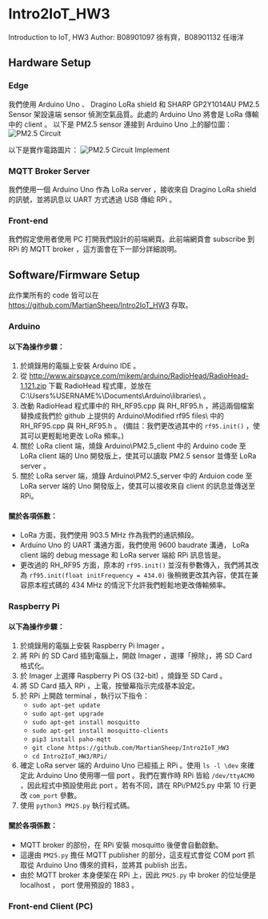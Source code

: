 # Intro2IoT_HW3
Introduction to IoT, HW3
Author: B08901097 徐有齊，B08901132 任瑨洋

## Hardware Setup
### Edge
我們使用 Arduino Uno 、 Dragino LoRa shield 和 SHARP GP2Y1014AU PM2.5 Sensor 架設遠端 sensor 偵測空氣品質。此處的 Arduino Uno 將會是 LoRa 傳輸中的 client 。
以下是 PM2.5 sensor 連接到 Arduino Uno 上的腳位圖：
![PM2.5 Circuit](https://i.imgur.com/jdgksA9.png?1)

以下是實作電路圖片：
![PM2.5 Circuit Implement](https://i.imgur.com/Xep1t5T.jpg)

### MQTT Broker Server
我們使用一個 Arduino Uno 作為 LoRa server ，接收來自 Dragino LoRa shield 的訊號，並將訊息以 UART 方式透過 USB 傳給 RPi 。

### Front-end
我們假定使用者使用 PC 打開我們設計的前端網頁。此前端網頁會 subscribe 到 RPi 的 MQTT broker ，這方面會在下一部分詳細說明。

## Software/Firmware Setup
此作業所有的 code 皆可以在 https://github.com/MartianSheep/Intro2IoT_HW3 存取。

### Arduino
#### 以下為操作步驟：
1. 於燒錄用的電腦上安裝 Arduino IDE 。
2. 從 http://www.airspayce.com/mikem/arduino/RadioHead/RadioHead-1.121.zip 下載 RadioHead 程式庫，並放在 C:\Users\%USERNAME%\Documents\Arduino\libraries\ 。
3. 改動 RadioHead 程式庫中的 RH_RF95.cpp 與 RH_RF95.h ，將這兩個檔案替換成我們於 github 上提供的 Arduino\Modified rf95 files\ 中的 RH_RF95.cpp 與 RH_RF95.h 。 (備註：我們更改過其中的 `rf95.init()` ，使其可以更輕鬆地更改 LoRa 頻率。)
4. 關於 LoRa client 端，燒錄 Arduino\PM2.5_client 中的 Arduino code 至 LoRa client 端的 Uno 開發版上，使其可以讀取 PM2.5 sensor 並傳至 LoRa server 。
5. 關於 LoRa server 端，燒錄 Arduino\PM2.5_server 中的 Arduion code 至 LoRa server 端的 Uno 開發版上，使其可以接收來自 client 的訊息並傳送至 RPi。
#### 關於各項係數：
- LoRa 方面，我們使用 903.5 MHz 作為我們的通訊頻段。
- Arduino Uno 的 UART 溝通方面，我們使用 9600 baudrate 溝通， LoRa client 端的 debug message 和 LoRa server 端給 RPi 訊息皆是。
- 更改過的 RH_RF95 方面，原本的 `rf95.init()` 並沒有參數傳入，我們將其改為 `rf95.init(float initFrequency = 434.0)` 後稍微更改其內容，使其在兼容原本程式碼的 434 MHz 的情況下允許我們輕鬆地更改傳輸頻率。

### Raspberry Pi
#### 以下為操作步驟：
1. 於燒錄用的電腦上安裝 Raspberry Pi Imager 。
2. 將 RPi 的 SD Card 插到電腦上，開啟 Imager ，選擇「擦除」，將 SD Card 格式化。
3. 於 Imager 上選擇 Raspberry Pi OS (32-bit) ，燒錄至 SD Card 。
4. 將 SD Card 插入 RPi ，上電，按螢幕指示完成基本設定。
5. 於 RPi 上開啟 terminal ，執行以下指令：
	- `sudo apt-get update`
	- `sudo apt-get upgrade`
	- `sudo apt-get install mosquitto`
	- `sudo apt-get install mosquitto-clients`
	- `pip3 install paho-mqtt`
	- `git clone https://github.com/MartianSheep/Intro2IoT_HW3`
	- `cd Intro2IoT_HW3/RPi/`
6. 確定 LoRa server 端的 Arduino Uno 已經插上 RPi 。使用 `ls -l \dev` 來確定此 Arduino Uno 使用哪一個 port 。我們在實作時 RPi 皆給 `/dev/ttyACM0` ，因此程式中預設使用此 port 。若有不同，請在 RPi/PM25.py 中第 10 行更改 `com_port` 參數。
7. 使用 `python3 PM25.py` 執行程式碼。
#### 關於各項係數：
- MQTT broker 的部份，在 RPi 安裝 mosquitto 後便會自動啟動。
- 這邊由 `PM25.py` 擔任 MQTT publisher 的部分，這支程式會從 COM port 抓取從 Arduino Uno 傳來的資料，並將其 publish 出去。
- 由於 MQTT broker 本身便架在 RPi 上，因此 `PM25.py` 中 broker 的位址便是 localhost ， port 使用預設的 1883 。

### Front-end Client (PC)
